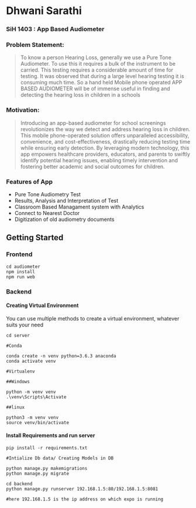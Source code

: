 ﻿# Dhwani Sarathi

### SiH 1403 : App Based Audiometer
### Problem Statement:

>To know a person Hearing Loss, generally we use a Pure Tone Audiometer. To use this it requires a bulk of the instrument to be carried. This testing requires a considerable amount of time for testing. It was observed that during a large level hearing testing it is consuming much time. So a hand held Mobile phone operated APP BASED AUDIOMETER will be of immense useful in finding and detecting the hearing loss in children in a schools

### Motivation:
>Introducing an app-based audiometer for school screenings revolutionizes the way we detect and address hearing loss in children. This mobile phone-operated solution offers unparalleled accessibility, convenience, and cost-effectiveness, drastically reducing testing time while ensuring early detection. By leveraging modern technology, this app empowers healthcare providers, educators, and parents to swiftly identify potential hearing issues, enabling timely intervention and fostering better academic and social outcomes for children.

### Features of App
- Pure Tone Audiometry Test
- Results, Analysis and Interpretation of Test
- Classroom Based Managament system with Analytics
- Connect to Nearest Doctor
- Digitization of old audiometry documents

## Getting Started

### Frontend

```
cd audiometer
npm install
npm run web
```
### Backend

#### Creating Virtual Environment
You can use multiple methods to create a virtual environment, whatever suits your need
```
cd server 

#Conda

conda create -n venv python=3.6.3 anaconda
conda activate venv

#Virtualenv

##Windows

python -m venv venv   
.\venv\Scripts\Activate

##linux

python3 -m venv venv 
source venv/bin/activate

```
#### Install Requirements and run server
```
pip install -r requirements.txt

#Intialize Db data/ Creating Models in DB

python manage.py makemigrations
python manage.py migrate

cd backend
python manage.py runserver 192.168.1.5:80/192.168.1.5:8081 

#here 192.168.1.5 is the ip address on which expo is running

```
